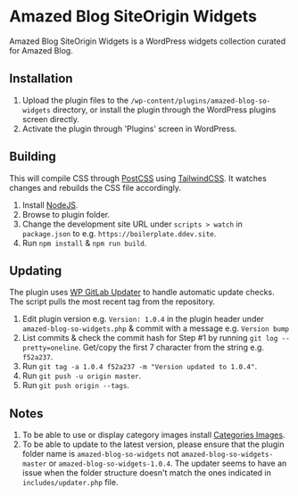 # Amazed Blog SiteOrigin Widgets

Amazed Blog SiteOrigin Widgets is a WordPress widgets collection curated for Amazed Blog.

## Installation

1. Upload the plugin files to the `/wp-content/plugins/amazed-blog-so-widgets` directory, or install the plugin through the WordPress plugins screen directly.
2. Activate the plugin through 'Plugins' screen in WordPress.

## Building

This will compile CSS through [PostCSS](https://postcss.org/) using [TailwindCSS](https://tailwindcss.com/). It watches changes and rebuilds the CSS file accordingly.

1. Install [NodeJS](https://nodejs.org).
2. Browse to plugin folder.
3. Change the development site URL under `scripts > watch` in `package.json` to e.g. `https://boilerplate.ddev.site`.
4. Run `npm install` & `npm run build`.

## Updating

The plugin uses [WP GitLab Updater](https://github.com/krafit/wp-gitlab-updater) to handle automatic update checks. The script pulls the most recent tag from the repository.

1. Edit plugin version e.g. `Version: 1.0.4` in the plugin header under `amazed-blog-so-widgets.php` & commit with a message e.g. `Version bump`
2. List commits & check the commit hash for Step #1 by running `git log --pretty=oneline`. Get/copy the first 7 character from the string e.g. `f52a237`.
3. Run `git tag -a 1.0.4 f52a237 -m "Version updated to 1.0.4"`.
4. Run `git push -u origin master`.
5. Run `git push origin --tags`.

## Notes

1. To be able to use or display category images install [Categories Images](https://wordpress.org/plugins/categories-images/).
2. To be able to update to the latest version, please ensure that the plugin folder name is `amazed-blog-so-widgets` not `amazed-blog-so-widgets-master` or `amazed-blog-so-widgets-1.0.4`. The updater seems to have an issue when the folder structure doesn't match the ones indicated in `includes/updater.php` file.

